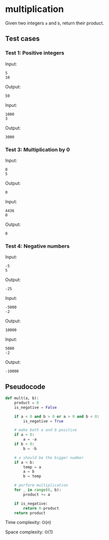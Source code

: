 # multiplication
Given two integers `a` and `b`, return their product.

## Test cases
### Test 1: Positive integers
Input:
```
5
10
```

Output:
```
50
```
Input:
```
1000
3
```

Output:
```
3000
```

### Test 3: Multiplication by 0
Input:
```
0
5
```

Output:
```
0
```

Input:
```
4436
0
```

Output:
```
0
```
### Test 4: Negative numbers
Input:
```
-5
5
```

Output:
```
-25
```

Input:
```
-5000
-2
```

Output:
```
10000
```

Input:
```
5000
-2
```

Output:
```
-10000
```

## Pseudocode

```python
def mult(a, b):
    product = 0
    is_negative = False

    if a < 0 and b > 0 or a > 0 and b < 0:
        is_negative = True

    # make both a and b positive
    if a < 0:
        a = -a
    if b < 0:
        b = -b

    # a should be the bigger number
    if a < b:
        temp = a
        a = b
        b = temp

    # perform multiplication
    for _ in range(0, b):
        product += a

    if is_negative:
        return 0-product
    return product
```
Time complexity: $\mathbb{O}(n)$

Space complexity: $\mathbb{O}(1)$